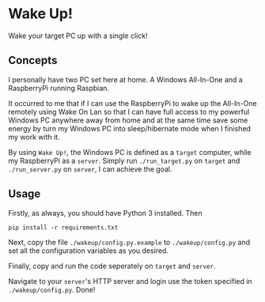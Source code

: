 Wake Up!
========

Wake your target PC up with a single click!

Concepts
--------

I personally have two PC set here at home. A Windows
All-In-One and a RaspberryPi running Raspbian.

It occurred to me that if I can use the RaspberryPi to wake up
the All-In-One remotely using Wake On Lan so that I can have
full access to my powerful Windows PC anywhere away from
home and at the same time save some energy by turn my
Windows PC into sleep/hibernate mode when I finished my work
with it.

By using `Wake Up!`, the Windows PC is defined as a `target`
computer, while my RaspberryPi as a `server`. Simply run
`./run_target.py` on `target` and `./run_server.py` on
`server`, I can achieve the goal.

Usage
-----

Firstly, as always, you should have Python 3 installed.
Then

    pip install -r requirements.txt

Next, copy the file `./wakeup/config.py.example` to
`./wakeup/config.py` and set all the configuration
variables as you desired.

Finally, copy and run the code seperately on `target` and
`server`.

Navigate to your `server`'s HTTP server and login use the
token specified in `./wakeup/config.py`. Done!

